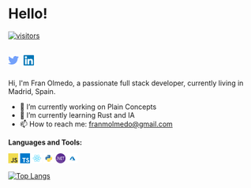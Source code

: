 # Hello!

[![visitors](https://visitor-badge.glitch.me/badge?page_id=alvarodl.alvarodl)](https://visitor-badge.glitch.me/badge?page_id=franmolmedo.franmolmedo)

<br />

<a href="https://twitter.com/fmolmedo">
  <img align="left" alt="Francisco M. Olmedo Bueno | Twitter" height="21px" width="21px" src="https://raw.githubusercontent.com/franmolmedo/franmolmedo/master/assets/twitter.svg" />
</a>
<a href="https://www.linkedin.com/in/francisco-manuel-olmedo-bueno-a5a113193/">
  <img align="left" alt="Francisco M. Olmedo Bueno | Linkedin" height="21px" width="21px" style="margin-left: 10px" src="https://raw.githubusercontent.com/franmolmedo/franmolmedo/master/assets/linkedin.svg" />
</a>

<br />
<br />

Hi, I'm Fran Olmedo, a passionate full stack developer, currently living in Madrid, Spain.

- 🔭 I’m currently working on Plain Concepts
- 🌱 I’m currently learning Rust and IA
- 📫 How to reach me: franmolmedo@gmail.com

**Languages and Tools:**

<code><img height="20" src="https://raw.githubusercontent.com/github/explore/80688e429a7d4ef2fca1e82350fe8e3517d3494d/topics/javascript/javascript.png"></code>
<code><img height="20" src="https://raw.githubusercontent.com/github/explore/80688e429a7d4ef2fca1e82350fe8e3517d3494d/topics/typescript/typescript.png"></code>
<code><img height="20" src="https://raw.githubusercontent.com/github/explore/80688e429a7d4ef2fca1e82350fe8e3517d3494d/topics/react/react.png"></code>
<code><img height="20" src="https://raw.githubusercontent.com/github/explore/80688e429a7d4ef2fca1e82350fe8e3517d3494d/topics/python/python.png"></code>
<code><img height="20" src="https://raw.githubusercontent.com/github/explore/5c058a388828bb5fde0bcafd4bc867b5bb3f26f3/topics/dotnet/dotnet.png"></code>
<code><img height="20" src="https://raw.githubusercontent.com/github/explore/80688e429a7d4ef2fca1e82350fe8e3517d3494d/topics/azure/azure.png"></code>

[![Top Langs](https://github-readme-stats.vercel.app/api/top-langs/?username=alvarodl&theme=material-palenight)](https://github.com/anuraghazra/github-readme-stats)
